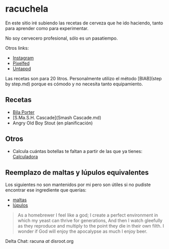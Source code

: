 # racuchela

En este sitio iré subiendo las recetas de cerveza que he ido haciendo, tanto para aprender como para experimentar.

No soy cervecero profesional, sólo es un pasatiempo. 

Otros links:

* [Instagram](http://instagram.com/racunax)
* [Pixelfed](http://pixelfed.social/racuna)
* [Untappd](http://untappd.com/user/racuna)

Las recetas son para 20 litros. Personalmente utilizo el método [BIAB](step by step.md)  porque es cómodo y no necesita tanto equipamiento.

## Recetas

* [Bila Porter](BilaPorterV2.md)
* [S.Ma.S.H. Cascade](Smash Cascade.md)
* Angry Old Boy Stout (en planificación)

## Otros

* Calcula cuántas botellas te faltan a partir de las que ya tienes: [Calculadora](https://calc.disroot.org/jp8drtfylm)

## Reemplazo de maltas y lúpulos equivalentes

Los siguientes no son mantenidos por mi pero son útiles si no pudiste encontrar ese ingrediente que querías:

* [maltas](https://www.brew.is/files/malt.html)
* [lúpulos](http://cervecearte.com/wp-content/uploads/TABLA-DE-Lupulos.pdf)

>As a homebrewer I feel like a god; 
>I create a perfect environment in which my yeast can thrive for generations, 
>And then I watch gleefully as they reproduce and multiply to the point they die in their own filth. 
>I wonder if God will enjoy the apocalypse as much I enjoy beer.

Delta Chat: racuna _at_ disroot.org
